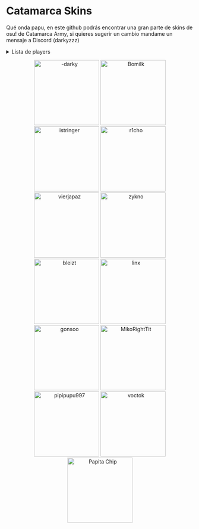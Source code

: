 # Catamarca Skins

Qué onda papu, en este github podrás encontrar una gran parte de skins de osu! de Catamarca Army, si quieres sugerir un cambio mandame un mensaje a Discord (darkyzzz)

<details>
 <summary>Lista de players</summary><br>
· <a href="players/-darky/-darky.md">-darky</a><br>
. <a href="players/Bomilk/Bomilk.md">bomilk<a/>
· <a href="players/istringer/istringer.md">istringer</a><br>
· <a href="players/r1cho/r1cho.md">r1cho<a/><br>
· <a href="players/vierjapaz/vierjapaz.md">vierjapaz<a/><br>
· <a href="players/zykno/zykno.md">zykno<a/><br>
· <a href="players/bleizt/bleizt.md">bleizt<a/><br>
· <a href="players/linx/linx.md">linx<a/><br> 
· <a href="players/gonsoo/gonsoo.md">gonsoo<a/><br> 
· <a href="players/MikoRightTit/MikoRightTit.md">MikoRightTit<a/><br> 
· <a href="players/pipipupu997/pipipupu997.md">pipipupu997<a/><br>
· <a href="players/voctok/voctok.md">voctok<a/><br> 
. <a href="players/papita chip/papita chip.md">Papita Chip<a/>

  </details>

 <p align="center">
 <a href="players/-darky/-darky.md">
  <img src="https://a.ppy.sh/20328099"  
       width="175"
       height="175"
   title="-darky"></a>

 <a href="players/Bomilk/Bomilk.md">
        <img src="https://a.ppy.sh/7081596"
        width="175"
        height="175"
        title="Bomilk"></a>
      
       
 <a href="players/istringer/istringer.md">
  <img src="https://a.ppy.sh/16918052"  
       width="175"
       height="175"
 title="istringer"></a>

  <a href="players/r1cho/r1cho.md">
    <img src="https://a.ppy.sh/13065919"  
       width="175"
       height="175"
     title="r1cho"></a>

   <a href="players/vierjapaz/vierjapaz.md">
    <img src="https://a.ppy.sh/12301126"  
       width="175"
       height="175"
     title="vierjapaz"></a>
 
  <a href="players/zykno/zykno.md">
    <img src="https://a.ppy.sh/6105480"  
       width="175"
       height="175"
     title="zykno"></a>


  <a href="players/bleizt/bleizt.md">
   <img src="https://a.ppy.sh/13999216"  
       width="175"
       height="175"
    title="bleizt"></a>
    

  <a href="players/linx/linx.md">
    <img src="https://a.ppy.sh/10970229"  
       width="175"
       height="175"
     title="linx"></a>
  
   <a href="players/gonsoo/gonsoo.md">    
      <img src="https://a.ppy.sh/10018024"  
       width="175"
       height="175"
       title="gonsoo"></a>
   
   <a href="players/MikoRightTit/MikoRightTit.md">
       <img src="https://a.ppy.sh/22259826"  
       width="175"
       height="175"
        title="MikoRightTit"></a>

  <a href="players/pipipupu997/pipipupu997.md">     
      <img src="https://a.ppy.sh/20120615"  
       width="175"
       height="175"
       title="pipipupu997"></a>
       
  
  <a href="players/voctok/voctok.md">
       <img src="https://a.ppy.sh/13881936"  
       width="175"
       height="175"
        title="voctok"></a>
 

<a href="players/papita chip/papita chip.md">
        <img src="https://a.ppy.sh/22564933"
        width="175"
        height="175"
        title="Papita Chip"></a>
 

